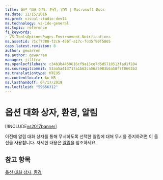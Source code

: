 ```yaml
---
title: 옵션 대화 상자, 환경, 알림 | Microsoft Docs
ms.date: 11/15/2016
ms.prod: visual-studio-dev14
ms.technology: vs-ide-general
ms.topic: reference
f1_keywords:
- VS.ToolsOptionsPages.Environment.Notifications
ms.assetid: 71cf7380-f2c6-436f-a17c-fdd5f90f5865
caps.latest.revision: 8
author: gewarren
ms.author: gewarren
manager: jillfra
ms.openlocfilehash: c34b3b4459616cf9a15ce7d5d5710513fad1f284
ms.sourcegitcommit: 53aa5a413717a1b62ca56a5983b6a50f7f0663b3
ms.translationtype: MTE95
ms.contentlocale: ko-KR
ms.lasthandoff: 04/17/2019
ms.locfileid: "59656312"
---
```

# <a name="notifications-environment-options-dialog-box"></a>옵션 대화 상자, 환경, 알림
[!INCLUDE[vs2017banner](../../includes/vs2017banner.md)]

이전에 알림 대화 상자를 통해 무시하도록 선택한 알림에 대해 무시를 중지하려면 이 옵션을 사용합니다. 자세한 내용은 [알림](../../ide/visual-studio-notifications.md)을 참조하세요.  
  
## <a name="see-also"></a>참고 항목  
 [옵션 대화 상자, 환경](../../ide/reference/environment-options-dialog-box.md)
